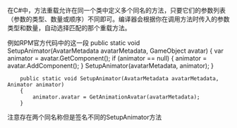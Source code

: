 在C#中，方法重载允许在同一个类中定义多个同名的方法，只要它们的参数列表（参数的类型、数量或顺序）不同即可。编译器会根据你在调用方法时传入的参数类型和数量，自动选择匹配的那个重载方法。

例如RPM官方代码中的这一段
	public static void SetupAnimator(AvatarMetadata avatarMetadata, GameObject avatar)
        {
            var animator = avatar.GetComponent<Animator>();
            if (animator == null)
            {
                animator = avatar.AddComponent<Animator>();
            }
            SetupAnimator(avatarMetadata, animator);
        }

        public static void SetupAnimator(AvatarMetadata avatarMetadata, Animator animator)
        {
            animator.avatar = GetAnimationAvatar(avatarMetadata);
        }
注意存在两个同名称但是签名不同的SetupAnimator方法